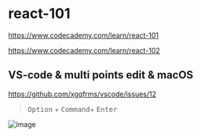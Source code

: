 # react-101

https://www.codecademy.com/learn/react-101

https://www.codecademy.com/learn/react-102


## VS-code & multi points edit & macOS

https://github.com/xgqfrms/vscode/issues/12

> <kbd>Option</kbd> + <kbd>Command</kbd>+ <kbd>Enter</kbd>

![image](https://user-images.githubusercontent.com/7291672/46583767-4b29d680-ca8e-11e8-9a49-ae4c6f5f2613.png)
